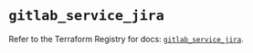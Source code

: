 # `gitlab_service_jira`

Refer to the Terraform Registry for docs: [`gitlab_service_jira`](https://registry.terraform.io/providers/gitlabhq/gitlab/17.11.0/docs/resources/service_jira).
